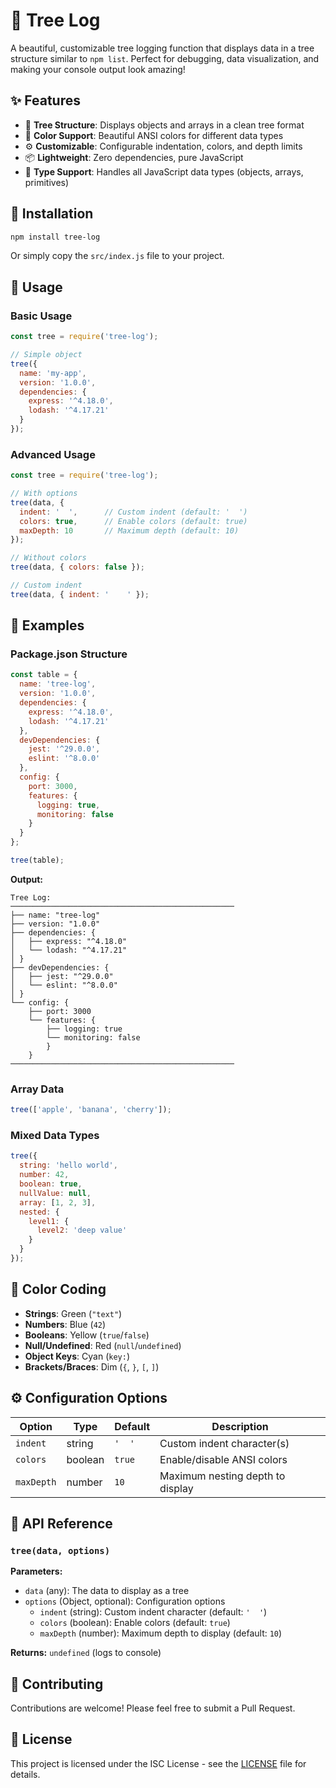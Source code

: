 # 🌳 Tree Log

A beautiful, customizable tree logging function that displays data in a tree structure similar to `npm list`. Perfect for debugging, data visualization, and making your console output look amazing!

## ✨ Features

- 🌲 **Tree Structure**: Displays objects and arrays in a clean tree format
- 🎨 **Color Support**: Beautiful ANSI colors for different data types
- ⚙️ **Customizable**: Configurable indentation, colors, and depth limits
- 📦 **Lightweight**: Zero dependencies, pure JavaScript
- 🔧 **Type Support**: Handles all JavaScript data types (objects, arrays, primitives)

## 🚀 Installation

```bash
npm install tree-log
```

Or simply copy the `src/index.js` file to your project.

## 📖 Usage

### Basic Usage

```javascript
const tree = require('tree-log');

// Simple object
tree({
  name: 'my-app',
  version: '1.0.0',
  dependencies: {
    express: '^4.18.0',
    lodash: '^4.17.21'
  }
});
```

### Advanced Usage

```javascript
const tree = require('tree-log');

// With options
tree(data, {
  indent: '  ',      // Custom indent (default: '  ')
  colors: true,      // Enable colors (default: true)
  maxDepth: 10       // Maximum depth (default: 10)
});

// Without colors
tree(data, { colors: false });

// Custom indent
tree(data, { indent: '    ' });
```

## 🎯 Examples

### Package.json Structure
```javascript
const table = {
  name: 'tree-log',
  version: '1.0.0',
  dependencies: {
    express: '^4.18.0',
    lodash: '^4.17.21'
  },
  devDependencies: {
    jest: '^29.0.0',
    eslint: '^8.0.0'
  },
  config: {
    port: 3000,
    features: {
      logging: true,
      monitoring: false
    }
  }
};

tree(table);
```

**Output:**
```
Tree Log:
──────────────────────────────────────────────────
├── name: "tree-log"
├── version: "1.0.0"
├── dependencies: {
│   ├── express: "^4.18.0"
│   └── lodash: "^4.17.21"
│ }
├── devDependencies: {
│   ├── jest: "^29.0.0"
│   └── eslint: "^8.0.0"
│ }
└── config: {
    ├── port: 3000
    └── features: {
        ├── logging: true
        └── monitoring: false
        }
    }
──────────────────────────────────────────────────
```

### Array Data
```javascript
tree(['apple', 'banana', 'cherry']);
```

### Mixed Data Types
```javascript
tree({
  string: 'hello world',
  number: 42,
  boolean: true,
  nullValue: null,
  array: [1, 2, 3],
  nested: {
    level1: {
      level2: 'deep value'
    }
  }
});
```

## 🎨 Color Coding

- **Strings**: Green (`"text"`)
- **Numbers**: Blue (`42`)
- **Booleans**: Yellow (`true`/`false`)
- **Null/Undefined**: Red (`null`/`undefined`)
- **Object Keys**: Cyan (`key:`)
- **Brackets/Braces**: Dim (`{`, `}`, `[`, `]`)

## ⚙️ Configuration Options

| Option | Type | Default | Description |
|--------|------|---------|-------------|
| `indent` | string | `'  '` | Custom indent character(s) |
| `colors` | boolean | `true` | Enable/disable ANSI colors |
| `maxDepth` | number | `10` | Maximum nesting depth to display |

## 🔧 API Reference

### `tree(data, options)`

**Parameters:**
- `data` (any): The data to display as a tree
- `options` (Object, optional): Configuration options
  - `indent` (string): Custom indent character (default: `'  '`)
  - `colors` (boolean): Enable colors (default: `true`)
  - `maxDepth` (number): Maximum depth to display (default: `10`)

**Returns:** `undefined` (logs to console)

## 🤝 Contributing

Contributions are welcome! Please feel free to submit a Pull Request.

## 📝 License

This project is licensed under the ISC License - see the [LICENSE](LICENSE) file for details.